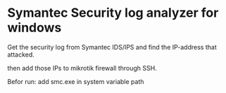 # Symantec Security log analyzer for windows

Get the security log from Symantec IDS/IPS and find the IP-address that attacked. 

then add those IPs to mikrotik firewall through SSH.

Befor run:
add smc.exe in system variable path
